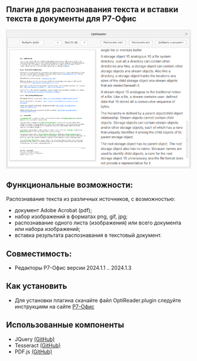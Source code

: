 ## Плагин для распознавания текста и вставки текста в документы для Р7-Офис

<img alt="Preview" width="600px" src="https://github.com/VNexsus/OptiReader-plugin/blob/main/preview.png">

## Функциональные возможности:
Распознавание текста из различных источников, с возможностью:
*	документ Adobe Acrobat (pdf);
*	набор изображений в форматах png, gif, jpg;
*	распознавание одного листа (изображения) или всего документа или набора изображений;
*	вставка результата распознавания в текстовый документ.

## Совместимость:
  * Редакторы Р7-Офис версии 2024.1.1 .. 2024.1.3

## Как установить
* Для установки плагина скачайте файл OptiReader.plugin следуйте инструкциям на сайте <a href="https://support.r7-office.ru/desktop_editors/api_desktop_editors/api_desktop_editors_general/adding-plugins/">Р7-Офиc</a>

## Использованные компоненты
* JQuery <a href="https://github.com/jquery/jquery">(GitHub)</a>
* Tesseract <a href="https://github.com/tesseract-ocr/tesseract">(GitHub)</a>
* PDF.js <a href="https://github.com/mozilla/pdf.js">(GitHub)</a>
